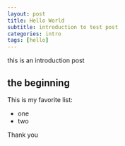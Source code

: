 ```yaml
---
layout: post
title: Hello World
subtitle: introduction to test post
categories: intro
tags: [hello]
---
```


this is an introduction post

## the beginning

This is my favorite list:
* one
* two

Thank you
